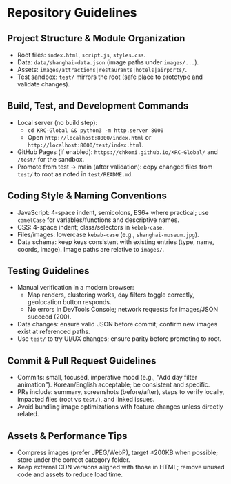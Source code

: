 # Repository Guidelines

## Project Structure & Module Organization
- Root files: `index.html`, `script.js`, `styles.css`.
- Data: `data/shanghai-data.json` (image paths under `images/...`).
- Assets: `images/attractions|restaurants|hotels|airports/`.
- Test sandbox: `test/` mirrors the root (safe place to prototype and validate changes).

## Build, Test, and Development Commands
- Local server (no build step):
  - `cd KRC-Global && python3 -m http.server 8000`
  - Open `http://localhost:8000/index.html` or `http://localhost:8000/test/index.html`.
- GitHub Pages (if enabled): `https://chkomi.github.io/KRC-Global/` and `/test/` for the sandbox.
- Promote from test → main (after validation): copy changed files from `test/` to root as noted in `test/README.md`.

## Coding Style & Naming Conventions
- JavaScript: 4-space indent, semicolons, ES6+ where practical; use `camelCase` for variables/functions and descriptive names.
- CSS: 4-space indent; class/selectors in `kebab-case`.
- Files/images: lowercase `kebab-case` (e.g., `shanghai-museum.jpg`).
- Data schema: keep keys consistent with existing entries (type, name, coords, image). Image paths are relative to `images/`.

## Testing Guidelines
- Manual verification in a modern browser:
  - Map renders, clustering works, day filters toggle correctly, geolocation button responds.
  - No errors in DevTools Console; network requests for images/JSON succeed (200).
- Data changes: ensure valid JSON before commit; confirm new images exist at referenced paths.
- Use `test/` to try UI/UX changes; ensure parity before promoting to root.

## Commit & Pull Request Guidelines
- Commits: small, focused, imperative mood (e.g., "Add day filter animation"). Korean/English acceptable; be consistent and specific.
- PRs include: summary, screenshots (before/after), steps to verify locally, impacted files (root vs `test/`), and linked issues.
- Avoid bundling image optimizations with feature changes unless directly related.

## Assets & Performance Tips
- Compress images (prefer JPEG/WebP), target ≤200KB when possible; store under the correct category folder.
- Keep external CDN versions aligned with those in HTML; remove unused code and assets to reduce load time.

